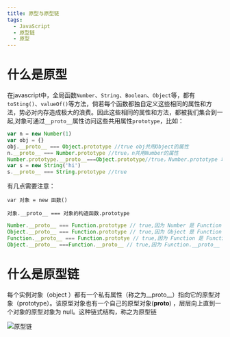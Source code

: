 ```yaml
---
title: 原型与原型链
tags:
  - JavaScript
  - 原型链
  - 原型
---
```


# 什么是原型

在javascript中，全局函数`Number`、`String`、`Boolean`、`Object`等，都有`toSting()`、`valueOf()`等方法，倘若每个函数都独自定义这些相同的属性和方法，势必对内存造成极大的浪费。因此这些相同的属性和方法，都被我们集合到一起,对象可通过`__proto__`属性访问这些共用属性`prototype`，比如：

```javascript
var n = new Number(1)
var obj = {}
obj.__proto__ === Object.prototype //true obj共用Object的属性
n.__proto__ === Number.prototype //true，n共用Number的属性
Number.prototype.__proto__===Object.prototype//true，Number.prototype 本身也是个对象，共用Object的属性
var s = new String('hi')
s.__proto__ === String.prototype //true
```

有几点需要注意：

`var 对象 = new 函数()`

`对象.__proto__ === 对象的构造函数.prototype`

```javascript
Number.__proto__ === Function.prototype // true,因为 Number 是 Function 的实例
Object.__proto__ === Function.prototype // true,因为 Object 是 Function 的实例
Function.__proto__ === Function.prototye // true,因为 Function 是 Function 的实例！
Object.__proto__ ===Function.__proto__ // true,因为 Function.__proto__ === Function.prototye
```

# 什么是原型链

每个实例对象（object ）都有一个私有属性（称之为__proto__）指向它的原型对象（prototype）。该原型对象也有一个自己的原型对象(__proto__) ，层层向上直到一个对象的原型对象为 null。这种链式结构，称之为原型链

![原型链](https://jiangnana.fun/css-test/%E5%8E%9F%E5%9E%8B%E9%93%BE.jpg)

